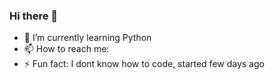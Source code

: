 ### Hi there 👋

- 🌱 I’m currently learning Python
- 📫 How to reach me: 
- ⚡ Fun fact: I dont know how to code, started few days ago

<!--
**matejmajny/matejmajny** is a ✨ _special_ ✨ repository because its `README.md` (this file) appears on your GitHub profile.

Here are some ideas to get you started:

- 🔭 I’m currently working on ...
- 👯 I’m looking to collaborate on ...
- 🤔 I’m looking for help with ...
- 💬 Ask me about ...
- 😄 Pronouns: ...
-->

